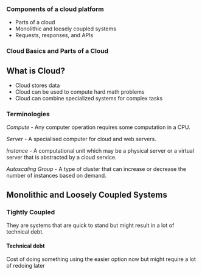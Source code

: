 
### Components of a cloud platform

- Parts of a cloud
- Monolithic and loosely coupled systems
- Requests, responses, and APIs

### Cloud Basics and Parts of a Cloud

## What is Cloud?

 - Cloud stores data
 - Cloud can be used to compute hard math problems
 - Cloud can combine specialized systems for complex tasks

### Terminologies

*Compute* - Any computer operation requires some computation in a CPU.

*Server* - A specialised computer for cloud and web servers.

*Instance* -  A computational unit which may be a physical server or a virtual server that is abstracted by a cloud service.

*Autoscaling Group* - A type of cluster that can increase or decrease the number of instances based on demand.

## Monolithic and Loosely Coupled Systems

### Tightly Coupled

They are systems  that are quick to stand but might result in a lot of technical debt.

#### Technical debt 

Cost of doing something using the easier option now but might require a lot of redoing later
